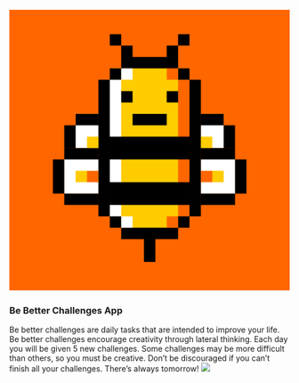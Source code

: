 
![](/images/icon.png)
### Be Better Challenges App
Be better challenges are daily tasks that are intended to improve your life. Be better challenges encourage creativity through lateral thinking. Each day you will be given 5 new challenges. Some challenges may be more difficult than others, so you must be creative. Don’t be discouraged if you can’t finish all your challenges. There’s always tomorrow!
[![](Download_on_the_App_Store_Badge_US-UK_RGB_blk_092917.svg)](https://apps.apple.com/us/app/be-better-challenges/id1492528710)